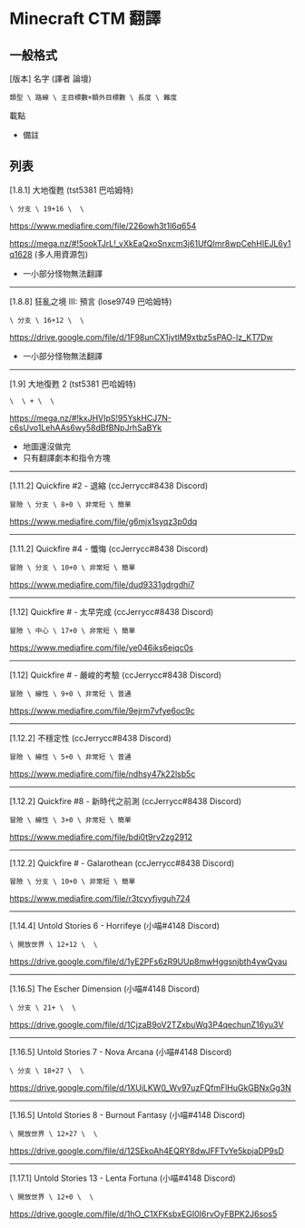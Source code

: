 # Minecraft CTM 翻譯
## 一般格式
[版本] 名字 (譯者 論壇)

    類型 \ 路線 \ 主目標數+額外目標數 \ 長度 \ 難度

載點

- 備註
## 列表
[1.8.1] 大地復甦 (tst5381 巴哈姆特)

    \ 分支 \ 19+16 \  \

https://www.mediafire.com/file/226owh3t1l6q654

https://mega.nz/#!5ookTJrL!_vXkEaQxoSnxcm3j61UfQImr8wpCehHIEJL6y1q1628 (多人用資源包)

- 一小部分怪物無法翻譯
***
[1.8.8] 狂亂之境 III: 預言 (lose9749 巴哈姆特)

    \ 分支 \ 16+12 \  \

https://drive.google.com/file/d/1F98unCX1jvtlM9xtbz5sPAO-lz_KT7Dw

- 一小部分怪物無法翻譯
***
[1.9] 大地復甦 2 (tst5381 巴哈姆特)

    \  \ + \  \

https://mega.nz/#!kxJHVIpS!95YskHCJ7N-c6sUvo1LehAAs6wy58dBfBNpJrhSaBYk

- 地圖還沒做完
- 只有翻譯劇本和指令方塊
***
[1.11.2] Quickfire #2 - 退縮 (ccJerrycc#8438 Discord)

    冒險 \ 分支 \ 8+0 \ 非常短 \ 簡單

https://www.mediafire.com/file/g6mjx1syqz3p0dq
***
[1.11.2] Quickfire #4 - 懺悔 (ccJerrycc#8438 Discord)

    冒險 \ 分支 \ 10+0 \ 非常短 \ 簡單

https://www.mediafire.com/file/dud9331gdrgdhi7
***
[1.12] Quickfire # - 太早完成 (ccJerrycc#8438 Discord)

    冒險 \ 中心 \ 17+0 \ 非常短 \ 簡單

https://www.mediafire.com/file/ye046iks6ejqc0s
***
[1.12] Quickfire # - 嚴峻的考驗 (ccJerrycc#8438 Discord)

    冒險 \ 線性 \ 9+0 \ 非常短 \ 普通

https://www.mediafire.com/file/9ejrm7vfye6oc9c
***
[1.12.2] 不穩定性 (ccJerrycc#8438 Discord)

    冒險 \ 線性 \ 5+0 \ 非常短 \ 普通

https://www.mediafire.com/file/ndhsy47k22lsb5c
***
[1.12.2] Quickfire #8 - 新時代之前測 (ccJerrycc#8438 Discord)

    冒險 \ 線性 \ 3+0 \ 非常短 \ 簡單

https://www.mediafire.com/file/bdi0t9rv2zg2912
***
[1.12.2] Quickfire # - Galarothean (ccJerrycc#8438 Discord)

    冒險 \ 分支 \ 10+0 \ 非常短 \ 簡單

https://www.mediafire.com/file/r3tcyyfjyguh724
***
[1.14.4] Untold Stories 6 - Horrifeye (小喵#4148 Discord)

    \ 開放世界 \ 12+12 \  \

https://drive.google.com/file/d/1yE2PFs6zR9UUp8mwHggsnjbth4ywQyau
***
[1.16.5] The Escher Dimension (小喵#4148 Discord)

    \ 分支 \ 21+ \  \

https://drive.google.com/file/d/1CjzaB9oV2TZxbuWq3P4qechunZ16yu3V
***
[1.16.5] Untold Stories 7 - Nova Arcana (小喵#4148 Discord)

    \ 分支 \ 18+27 \  \

https://drive.google.com/file/d/1XUiLKW0_Wv97uzFQfmFlHuGkGBNxGg3N
***
[1.16.5] Untold Stories 8 - Burnout Fantasy (小喵#4148 Discord)

    \ 開放世界 \ 12+27 \  \

https://drive.google.com/file/d/12SEkoAh4EQRY8dwJFFTvYe5kpjaDP9sD
***
[1.17.1] Untold Stories 13 - Lenta Fortuna (小喵#4148 Discord)

    \ 開放世界 \ 12+0 \  \

https://drive.google.com/file/d/1hO_C1XFKsbxEGI0I6rvOyFBPK2J6sos5
